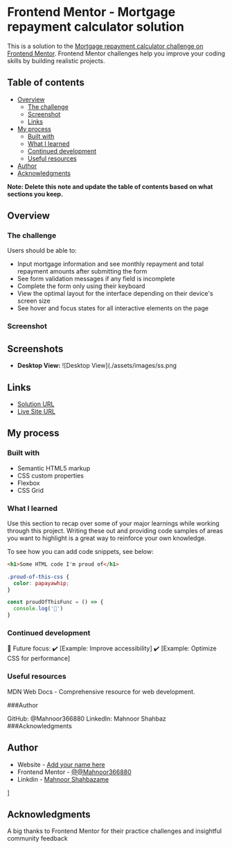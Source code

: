 # Frontend Mentor - Mortgage repayment calculator solution

This is a solution to the [Mortgage repayment calculator challenge on Frontend Mentor](https://www.frontendmentor.io/challenges/mortgage-repayment-calculator-Galx1LXK73). Frontend Mentor challenges help you improve your coding skills by building realistic projects. 

## Table of contents

- [Overview](#overview)
  - [The challenge](#the-challenge)
  - [Screenshot](#screenshot)
  - [Links](#links)
- [My process](#my-process)
  - [Built with](#built-with)
  - [What I learned](#what-i-learned)
  - [Continued development](#continued-development)
  - [Useful resources](#useful-resources)
- [Author](#author)
- [Acknowledgments](#acknowledgments)

**Note: Delete this note and update the table of contents based on what sections you keep.**

## Overview

### The challenge

Users should be able to:

- Input mortgage information and see monthly repayment and total repayment amounts after submitting the form
- See form validation messages if any field is incomplete
- Complete the form only using their keyboard
- View the optimal layout for the interface depending on their device's screen size
- See hover and focus states for all interactive elements on the page

### Screenshot

## Screenshots
- **Desktop View:** ![Desktop View](./assets/images/ss.png

## Links
- [Solution URL](https://github.com/Mahnoor366880/Mortgage-repayment-calculator.git)
- [Live Site URL](https://mahnoor366880.github.io/Mortgage-repayment-calculator/)

## My process

### Built with

- Semantic HTML5 markup
- CSS custom properties
- Flexbox
- CSS Grid

### What I learned

Use this section to recap over some of your major learnings while working through this project. Writing these out and providing code samples of areas you want to highlight is a great way to reinforce your own knowledge.

To see how you can add code snippets, see below:

```html
<h1>Some HTML code I'm proud of</h1>
```
```css
.proud-of-this-css {
  color: papayawhip;
}
```
```js
const proudOfThisFunc = () => {
  console.log('🎉')
}
```

### Continued development

🎯 Future focus:
✔️ [Example: Improve accessibility]
✔️ [Example: Optimize CSS for performance]

### Useful resources


MDN Web Docs - Comprehensive resource for web development.

###Author

GitHub: @Mahnoor366880
LinkedIn: Mahnoor Shahbaz
###Acknowledgments


## Author

- Website - [Add your name here](https://www.your-site.com)
- Frontend Mentor - [@@Mahnoor366880](https://www.frontendmentor.io/profile/@Mahnoor366880)
- Linkdin - [Mahnoor Shahbazame](www.linkedin.com/in/mahnoor-shahbaz-7758992a8)

]

## Acknowledgments

A big thanks to Frontend Mentor for their practice challenges and insightful community feedback


